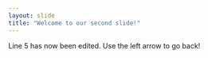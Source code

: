 ```yaml
---
layout: slide
title: "Welcome to our second slide!"
---
```

Line 5 has now been edited.
Use the left arrow to go back!
